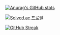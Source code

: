 [![Anurag's GitHub stats](https://github-readme-stats.vercel.app/api?username=rladhs123)](https://github.com/rladhs123/github-readme-stats)

[![Solved.ac 프로필](http://mazassumnida.wtf/api/v2/generate_badge?boj=kimondl)](https://solved.ac/kimondl)

[![GitHub Streak](https://streak-stats.demolab.com/?user=rladhs123&theme=dark)](https://git.io/streak-stats)​
<!--
**rladhs123/rladhs123** is a ✨ _special_ ✨ repository because its `README.md` (this file) appears on your GitHub profile.

Here are some ideas to get you started:

- 🔭 I’m currently working on ...
- 🌱 I’m currently learning ...
- 👯 I’m looking to collaborate on ...
- 🤔 I’m looking for help with ...
- 💬 Ask me about ...
- 📫 How to reach me: ...
- 😄 Pronouns: ...
- ⚡ Fun fact: ...
-->
